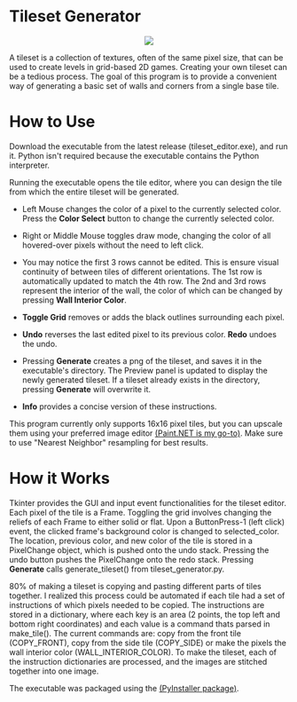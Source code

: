 # Tileset Generator
<p align="center">
  <img src="https://github.com/JustinDodemaide/TileSetGenerator/assets/103222511/7643fa20-cc3c-42d3-8d9c-87a907231c44" />
</p>
A tileset is a collection of textures, often of the same pixel size, that can be used to create levels in grid-based 2D games.
Creating your own tileset can be a tedious process. The goal of this program is to provide a convenient way of generating a basic set of walls and corners from a single base tile.

# How to Use
Download the executable from the latest release (tileset_editor.exe), and run it. Python isn't required because the executable contains the Python interpreter.

Running the executable opens the tile editor, where you can design the tile from which the entire tileset will be generated.

- Left Mouse changes the color of a pixel to the currently selected color. Press the **Color Select** button to change the currently selected color.

- Right or Middle Mouse toggles draw mode, changing the color of all hovered-over pixels without the need to left click.

- You may notice the first 3 rows cannot be edited. This is ensure visual continuity of between tiles of different orientations. The 1st row is automatically updated to match the 4th row. The 2nd and 3rd rows represent the interior of the wall, the color of which can be changed by pressing **Wall Interior Color**.

- **Toggle Grid** removes or adds the black outlines surrounding each pixel.

- **Undo** reverses the last edited pixel to its previous color. **Redo** undoes the undo.

- Pressing **Generate** creates a png of the tileset, and saves it in the executable's directory. The Preview panel is updated to display the newly generated tileset. If a tileset already exists in the directory, pressing **Generate** will overwrite it.

- **Info** provides a concise version of these instructions.

This program currently only supports 16x16 pixel tiles, but you can upscale them using your preferred image editor [(Paint.NET is my go-to)](https://www.getpaint.net/). Make sure to use "Nearest Neighbor" resampling for best results.

# How it Works
Tkinter provides the GUI and input event functionalities for the tileset editor. Each pixel of the tile is a Frame. Toggling the grid involves changing the reliefs of each Frame to either solid or flat. Upon a ButtonPress-1 (left click) event, the clicked frame's background color is changed to selected_color. The location, previous color, and new color of the tile is stored in a PixelChange object, which is pushed onto the undo stack. Pressing the undo button pushes the PixelChange onto the redo stack. Pressing **Generate** calls generate_tileset() from tileset_generator.py.

80% of making a tileset is copying and pasting different parts of tiles together. I realized this process could be automated if each tile had a set of instructions of which pixels needed to be copied. The instructions are stored in a dictionary, where each key is an area (2 points, the top left and bottom right coordinates) and each value is a command thats parsed in make_tile(). The current commands are: copy from the front tile (COPY_FRONT), copy from the side tile (COPY_SIDE) or make the pixels the wall interior color (WALL_INTERIOR_COLOR). To make the tileset, each of the instruction dictionaries are processed, and the images are stitched together into one image.

The executable was packaged using the [(PyInstaller package)](https://pyinstaller.org/en/stable/index.html).
